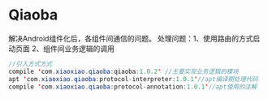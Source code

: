 # Qiaoba
解决Android组件化后，各组件间通信的问题。
处理问题：1、使用路由的方式启动页面  2、组件间业务逻辑的调用

``` java
//引入方式方式
compile 'com.xiaoxiao.qiaoba:qiaoba:1.0.2' //主要实现业务逻辑的模块
apt 'com.xiaoxiao.qiaoba:protocol-interpreter:1.0.1'//apt编译期处理代码
compile 'com.xiaoxiao.qiaoba:protocol-annotation:1.0.1'//apt使用的注解
```


